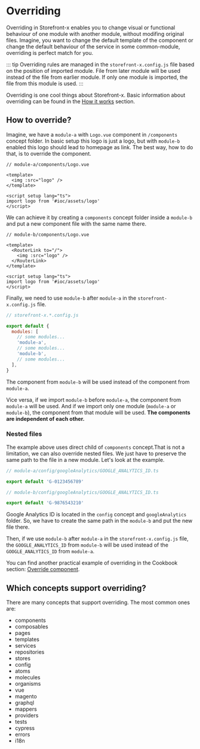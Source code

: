 # Overriding

Overriding in Storefront-x enables you to change visual or functional behaviour of one module with another module, without modifing original files. Imagine, you want to change the default template of the component or change the default behaviour of the service in some common-module, overriding is perfect match for you.

::: tip
Overriding rules are managed in the `storefront-x.config.js` file based on the position of imported module. File from later module will be used instead of the file from earlier module. If only one module is imported, the file from this module is used.
:::

Overriding is one cool things about Storefront-x. Basic information about overriding can be found in the [How it works](/getting-started/how-it-works#overriding) section.

## How to override?

Imagine, we have a `module-a` with `Logo.vue` component in `/components` concept folder. In basic setup this logo is just a logo, but with `module-b` enabled this logo should lead to homepage as link. The best way, how to do that, is to override the component.

```vue
// module-a/components/Logo.vue

<template>
  <img :src="logo" />
</template>

<script setup lang="ts">
import logo from '#ioc/assets/logo'
</script>
```

We can achieve it by creating a `components` concept folder inside a `module-b` and put a new component file with the same name there.

```vue
// module-b/components/Logo.vue

<template>
  <RouterLink to="/">
    <img :src="logo" />
  </RouterLink>
</template>

<script setup lang="ts">
import logo from '#ioc/assets/logo'
</script>
```

Finally, we need to use `module-b` after `module-a` in the `storefront-x.config.js` file.

```js
// storefront-x.*.config.js

export default {
  modules: [
    // some modules...
    'module-a',
    // some modules...
    'module-b',
    // some modules...
  ],
}
```

The component from `module-b` will be used instead of the component from `module-a`.

Vice versa, if we import `module-b` before `module-a`, the component from `module-a` will be used. And if we import only one module (`module-a` or `module-b`), the component from that module will be used. **The components are independent of each other.**

### Nested files

The example above uses direct child of `components` concept.That is not a limitation, we can also override nested files. We just have to preserve the same path to the file in a new module. Let's look at the example.

```ts [module-a/.../GOOGLE_ANALYTICS_ID.ts]
// module-a/config/googleAnalytics/GOOGLE_ANALYTICS_ID.ts

export default 'G-0123456789'
```

```ts [module-b/.../GOOGLE_ANALYTICS_ID.ts]
// module-b/config/googleAnalytics/GOOGLE_ANALYTICS_ID.ts

export default 'G-9876543210'
```

Google Analytics ID is located in the `config` concept and `googleAnalytics` folder. So, we have to create the same path in the `module-b` and put the new file there.

Then, if we use `module-b` after `module-a` in the `storefront-x.config.js` file, the `GOOGLE_ANALYTICS_ID` from `module-b` will be used instead of the `GOOGLE_ANALYTICS_ID` from `module-a`.

You can find another practical example of overriding in the Cookbook section: [Override component](/cookbook/override-component).

## Which concepts support overriding?

There are many concepts that support overriding. The most common ones are:

- components
- composables
- pages
- templates
- services
- repositories
- stores
- config
- atoms
- molecules
- organisms
- vue
- magento
- graphql
- mappers
- providers
- tests
- cypress
- errors
- i18n
